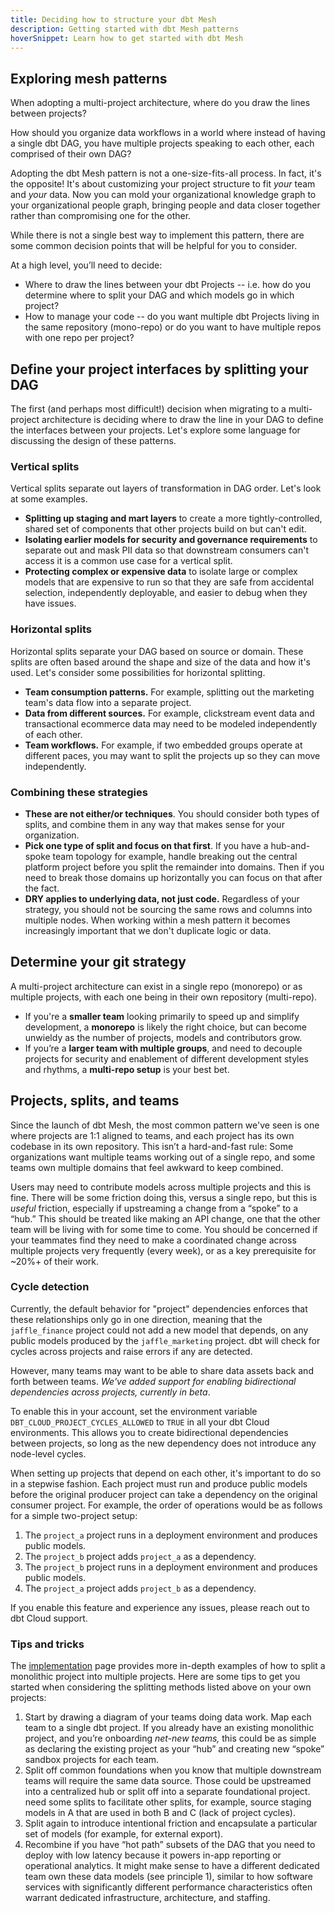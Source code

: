 ```yaml
---
title: Deciding how to structure your dbt Mesh
description: Getting started with dbt Mesh patterns
hoverSnippet: Learn how to get started with dbt Mesh
---
```

## Exploring mesh patterns

When adopting a multi-project architecture, where do you draw the lines between projects?

How should you organize data workflows in a world where instead of having a single dbt DAG, you have multiple projects speaking to each other, each comprised of their own DAG?

Adopting the dbt Mesh pattern is not a one-size-fits-all process. In fact, it's the opposite! It's about customizing your project structure to fit _your_ team and _your_ data. Now you can mold your organizational knowledge graph to your organizational people graph, bringing people and data closer together rather than compromising one for the other.

While there is not a single best way to implement this pattern, there are some common decision points that will be helpful for you to consider.

At a high level, you’ll need to decide:

- Where to draw the lines between your dbt Projects -- i.e. how do you determine where to split your DAG and which models go in which project?
- How to manage your code -- do you want multiple dbt Projects living in the same repository (mono-repo) or do you want to have multiple repos with one repo per project?

## Define your project interfaces by splitting your DAG

The first (and perhaps most difficult!) decision when migrating to a multi-project architecture is deciding where to draw the line in your DAG to define the interfaces between your projects. Let's explore some language for discussing the design of these patterns.

### Vertical splits

Vertical splits separate out layers of transformation in DAG order. Let's look at some examples.

- **Splitting up staging and mart layers** to create a more tightly-controlled, shared set of components that other projects build on but can't edit.
- **Isolating earlier models for security and governance requirements** to separate out and mask PII data so that downstream consumers can't access it is a common use case for a vertical split.
- **Protecting complex or expensive data** to isolate large or complex models that are expensive to run so that they are safe from accidental selection, independently deployable, and easier to debug when they have issues.

<Lightbox src="/img/best-practices/how-we-mesh/vertical_split.png" title="A simplified dbt DAG with a dotted line representing a vertical split." />

### Horizontal splits

Horizontal splits separate your DAG based on source or domain. These splits are often based around the shape and size of the data and how it's used. Let's consider some possibilities for horizontal splitting.

- **Team consumption patterns.** For example, splitting out the marketing team's data flow into a separate project.
- **Data from different sources.** For example, clickstream event data and transactional ecommerce data may need to be modeled independently of each other.
- **Team workflows.** For example, if two embedded groups operate at different paces, you may want to split the projects up so they can move independently.


<Lightbox src="/img/best-practices/how-we-mesh/horizontal_split.png" title="A simplified dbt DAG with a dotted line representing a horizontal split." />

### Combining these strategies

- **These are not either/or techniques**. You should consider both types of splits, and combine them in any way that makes sense for your organization.
- **Pick one type of split and focus on that first**. If you have a hub-and-spoke team topology for example, handle breaking out the central platform project before you split the remainder into domains. Then if you need to break those domains up horizontally you can focus on that after the fact.
- **DRY applies to underlying data, not just code.** Regardless of your strategy, you should not be sourcing the same rows and columns into multiple nodes. When working within a mesh pattern it becomes increasingly important that we don't duplicate logic or data.


<Lightbox src="/img/best-practices/how-we-mesh/combined_splits.png" title="A simplified dbt DAG with two dotted lines representing both a vertical and horizontal split." />


## Determine your git strategy

A multi-project architecture can exist in a single repo (monorepo) or as multiple projects, with each one being in their own repository (multi-repo).

- If you're a **smaller team** looking primarily to speed up and simplify development, a **monorepo** is likely the right choice, but can become unwieldy as the number of projects, models and contributors grow.
- If you’re a **larger team with multiple groups**, and need to decouple projects for security and enablement of different development styles and rhythms, a **multi-repo setup** is your best bet.

## Projects, splits, and teams

Since the launch of dbt Mesh, the most common pattern we've seen is one where projects are 1:1 aligned to teams, and each project has its own codebase in its own repository. This isn’t a hard-and-fast rule: Some organizations want multiple teams working out of a single repo, and some teams own multiple domains that feel awkward to keep combined.

Users may need to contribute models across multiple projects and this is fine. There will be some friction doing this, versus a single repo, but this is _useful_ friction, especially if upstreaming a change from a “spoke” to a “hub.” This should be treated like making an API change, one that the other team will be living with for some time to come. You should be concerned if your teammates find they need to make a coordinated change across multiple projects very frequently (every week), or as a key prerequisite for ~20%+ of their work.

### Cycle detection

Currently, the default behavior for "project" dependencies enforces that these relationships only go in one direction, meaning that the `jaffle_finance` project could not add a new model that depends, on any public models produced by the `jaffle_marketing` project. dbt will check for cycles across projects and raise errors if any are detected.

However, many teams may want to be able to share data assets back and forth between teams. _We've added support for enabling bidirectional dependencies across projects, currently in beta_. 

To enable this in your account, set the environment variable `DBT_CLOUD_PROJECT_CYCLES_ALLOWED` to `TRUE` in all your dbt Cloud environments. This allows you to create bidirectional dependencies between projects, so long as the new dependency does not introduce any node-level cycles.

When setting up projects that depend on each other, it's important to do so in a stepwise fashion. Each project must run and produce public models before the original producer project can take a dependency on the original consumer project. For example, the order of operations would be as follows for a simple two-project setup:

1. The `project_a` project runs in a deployment environment and produces public models.
2. The `project_b` project adds `project_a` as a dependency.
3. The `project_b` project runs in a deployment environment and produces public models.
4. The `project_a` project adds `project_b` as a dependency.

If you enable this feature and experience any issues, please reach out to dbt Cloud support.

### Tips and tricks

The [implementation](/best-practices/how-we-mesh/mesh-4-implementation) page provides more in-depth examples of how to split a monolithic project into multiple projects. Here are some tips to get you started when considering the splitting methods listed above on your own projects:

1. Start by drawing a diagram of your teams doing data work. Map each team to a single dbt project. If you already have an existing monolithic project, and you’re onboarding _net-new teams,_ this could be as simple as declaring the existing project as your “hub” and creating new “spoke” sandbox projects for each team.
2. Split off common foundations when you know that multiple downstream teams will require the same data source. Those could be upstreamed into a centralized hub or split off into a separate foundational project. need some splits to facilitate other splits, for example, source staging models in A that are used in both B and C (lack of project cycles).
3. Split again to introduce intentional friction and encapsulate a particular set of models (for example, for external export).
4. Recombine if you have “hot path” subsets of the DAG that you need to deploy with low latency because it powers in-app reporting or operational analytics. It might make sense to have a different dedicated team own these data models (see principle 1), similar to how software services with significantly different performance characteristics often warrant dedicated infrastructure, architecture, and staffing.
